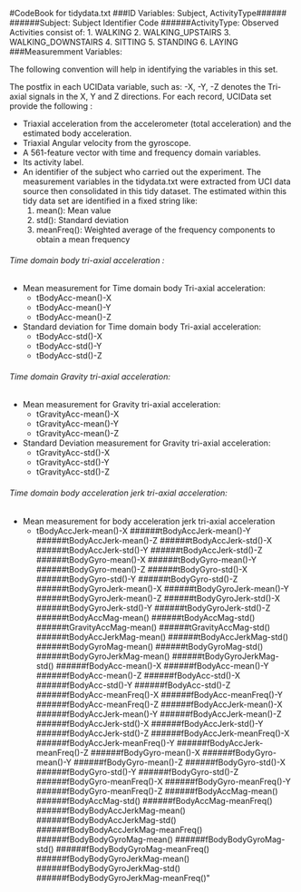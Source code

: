 #CodeBook for tidydata.txt
###ID Variables: Subject, ActivityType######
######Subject:  Subject Identifier Code
######ActivityType: Observed Activities consist of:
      1. WALKING
      2. WALKING_UPSTAIRS
      3. WALKING_DOWNSTAIRS
      4. SITTING
      5. STANDING
      6. LAYING
###Measuremment Variables:

The following convention will help in identifying the variables in this set.  

The postfix in each UCIData variable, such as: -X, -Y, -Z denotes the Tri-axial signals in the X, Y and Z directions.  For each record, UCIData set provide the following : 
- Triaxial acceleration from the accelerometer (total acceleration) and the estimated body acceleration.
- Triaxial Angular velocity from the gyroscope. 
- A 561-feature vector with time and frequency domain variables. 
- Its activity label. 
- An identifier of the subject who carried out the experiment.
The measurement variables in the tidydata.txt were extracted from UCI data source then consolidated in this tidy dataset. The estimated within this tidy data set  are identified in a fixed string like: 
	1. mean(): Mean value
    2. std(): Standard deviation
    3. meanFreq(): Weighted average of the frequency components to obtain a mean frequency 
 
 
###### Time domain body tri-axial acceleration :
 - Mean measurement for Time domain body Tri-axial acceleration:
	-  tBodyAcc-mean()-X
	-  tBodyAcc-mean()-Y
	-  tBodyAcc-mean()-Z
 -  Standard deviation for Time domain body Tri-axial acceleration:
	-  tBodyAcc-std()-X
	-  tBodyAcc-std()-Y
	-  tBodyAcc-std()-Z
###### Time domain Gravity tri-axial acceleration:
 - Mean measurement for Gravity tri-axial acceleration:
	- tGravityAcc-mean()-X
	- tGravityAcc-mean()-Y
	- tGravityAcc-mean()-Z
 - Standard Deviation measurement for Gravity tri-axial acceleration:
    - tGravityAcc-std()-X
	- tGravityAcc-std()-Y
	- tGravityAcc-std()-Z
######  Time domain body acceleration jerk tri-axial acceleration:
 - Mean measurement for body acceleration jerk tri-axial acceleration
    - tBodyAccJerk-mean()-X
######tBodyAccJerk-mean()-Y
######tBodyAccJerk-mean()-Z
######tBodyAccJerk-std()-X
######tBodyAccJerk-std()-Y
######tBodyAccJerk-std()-Z
######tBodyGyro-mean()-X
######tBodyGyro-mean()-Y
######tBodyGyro-mean()-Z
######tBodyGyro-std()-X
######tBodyGyro-std()-Y
######tBodyGyro-std()-Z
######tBodyGyroJerk-mean()-X
######tBodyGyroJerk-mean()-Y
######tBodyGyroJerk-mean()-Z
######tBodyGyroJerk-std()-X
######tBodyGyroJerk-std()-Y
######tBodyGyroJerk-std()-Z
######tBodyAccMag-mean()
######tBodyAccMag-std()
######tGravityAccMag-mean()
######tGravityAccMag-std()
######tBodyAccJerkMag-mean()
######tBodyAccJerkMag-std()
######tBodyGyroMag-mean()
######tBodyGyroMag-std()
######tBodyGyroJerkMag-mean()
######tBodyGyroJerkMag-std()
######fBodyAcc-mean()-X
######fBodyAcc-mean()-Y
######fBodyAcc-mean()-Z
######fBodyAcc-std()-X
######fBodyAcc-std()-Y
######fBodyAcc-std()-Z
######fBodyAcc-meanFreq()-X
######fBodyAcc-meanFreq()-Y
######fBodyAcc-meanFreq()-Z
######fBodyAccJerk-mean()-X
######fBodyAccJerk-mean()-Y
######fBodyAccJerk-mean()-Z
######fBodyAccJerk-std()-X
######fBodyAccJerk-std()-Y
######fBodyAccJerk-std()-Z
######fBodyAccJerk-meanFreq()-X
######fBodyAccJerk-meanFreq()-Y
######fBodyAccJerk-meanFreq()-Z
######fBodyGyro-mean()-X
######fBodyGyro-mean()-Y
######fBodyGyro-mean()-Z
######fBodyGyro-std()-X
######fBodyGyro-std()-Y
######fBodyGyro-std()-Z
######fBodyGyro-meanFreq()-X
######fBodyGyro-meanFreq()-Y
######fBodyGyro-meanFreq()-Z
######fBodyAccMag-mean()
######fBodyAccMag-std()
######fBodyAccMag-meanFreq()
######fBodyBodyAccJerkMag-mean()
######fBodyBodyAccJerkMag-std()
######fBodyBodyAccJerkMag-meanFreq()
######fBodyBodyGyroMag-mean()
######fBodyBodyGyroMag-std()
######fBodyBodyGyroMag-meanFreq()
######fBodyBodyGyroJerkMag-mean()
######fBodyBodyGyroJerkMag-std()
######fBodyBodyGyroJerkMag-meanFreq()"

